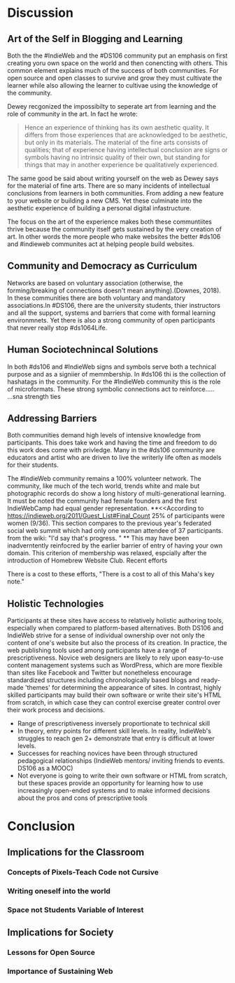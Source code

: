 # Discussion
## Art of the Self in Blogging and Learning
Both the the #IndieWeb and the #DS106 community put an emphasis on first creating yoru own space on the world and then conencting with others. This common element explains much of the success of both communities. For open source and open classes to survive and grow they must cultivate the learner while also allowing the learner to cultivae using the knowledge of the community.

Dewey recgonized the impossibilty to seperate art from learning and the role of community in the art. In fact he wrote:
>Hence an experience of thinking has its own aesthetic quality. It differs from those experiences that are acknowledged to be aesthetic, but only in its materials. The material of the fine arts consists of qualities; that of experience having intellectual conclusion are signs or symbols having no intrinsic quality of their own, but standing for things that may in another experience be qualitatively experienced.

The same good be said about writing yourself on the web as Dewey says for the material of fine arts. There are so many incidents of intellectual conclusions from learners in both communities. From adding a new feature to your website or building a new CMS. Yet these culminate into the aesthetic experience of building a personal digital infastructure. 

The focus on the art of the experience makes both these communtiites thrive because the community itself gets sustained by the very creation of art. In other words the more people who make websites the better  #ds106 and #indieweb communites act at helping people build websites.

## Community and Democracy as Curriculum
Networks are based on voluntary association (otherwise, the forming/breaking of connections doesn't mean anything).(Downes, 2018). In these communities there are both voluntary and mandatory associations.In #DS106, there are the university students, thier instructors and all the support, systems and barriers that come with formal learning environmnets. Yet there is also a strong community of open participants that never really stop #ds1064Life.


## Human Sociotechnincal Solutions

In both #ds106 and #IndieWeb signs and symbols serve both a technical purpose and as a signiier of memmbership. In #ds106 thi is the collection of hashatags in the community. For the #IndieWeb community this is the role of microformats. These strong symbolic connections act to reinforce.....
...sna strength ties

## Addressing Barriers
Both communities demand high levels of intensive knowledge from participants. This does take work and having the time and freedom to do this work does come with privledge. Many in the #ds106 community are educators and artist who are driven to live the writerly life often as models for their students. 

The #IndieWeb community remains a 100% volunteer network. The community, like much of the tech world, trends white and male but photographic records do show a long history of multi-generational learning. It must be noted the community had female founders and the first IndieWebCamp had equal gender representation. **<<According to https://indieweb.org/2011/Guest_List#Final_Count 25% of participants were women (9/36).  This section compares to the previous year's federated social web summit which had only one woman attendee of 37 participants. from the wiki: "I'd say that's progress. " ** This may have been inadverntently reinfocred by the earlier barrier of entry of having your own domain. This criterion of membership was relaxed, espcially after the introduction of Homebrew Website Club. Recent efforts

There is a cost to these efforts, "There is a cost to all of this Maha's key note."


## Holistic Technologies
Participants at these sites have access to relatively holistic authoring tools, especially when compared to platform-based alternatives. Both DS106 and IndieWeb strive for a sense of individual ownership over not only the content of one's website but also the process of its creation. In practice, the web publishing tools used among participants have a range of prescriptiveness.  Novice web designers are likely to rely upon easy-to-use content management systems such as WordPress, which are more flexible than sites like Facebook and Twitter but nonetheless encourage standardized structures including chronologically based blogs and ready-made 'themes' for determining the appearance of sites. In contrast, highly skilled participants may build their own software or write their site's HTML from scratch, in which case they can control exercise greater control over their work process and decisions.

- Range of prescriptiveness inversely proportionate to technical skill
- In theory, entry points for different skill levels.  In reality, IndieWeb's struggles to reach gen 2+ demonstrate that entry is difficult at lower levels.
- Successes for reaching novices have been through structured pedagogical relationships (IndieWeb mentors/ inviting friends to events.  DS106 as a MOOC)
- Not everyone is going to write their own software or HTML from scratch, but these spaces provide an opportunity for learning how to use increasingly open-ended systems and to make informed decisions about the pros and cons of prescriptive tools







# Conclusion
## Implications for the Classroom
### Concepts of Pixels-Teach Code not Cursive
### Writing oneself into the world
### Space not Students Variable of Interest
## Implications for Society
### Lessons for Open Source
### Importance of Sustaining Web

